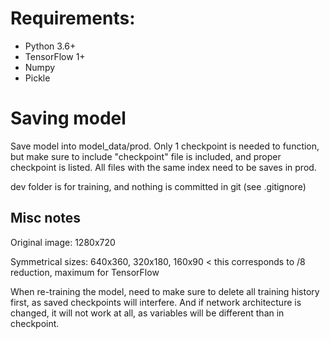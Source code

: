 Requirements:
=============

 * Python 3.6+
 * TensorFlow 1+
 * Numpy
 * Pickle

Saving model
============

Save model into model_data/prod. Only 1 checkpoint is needed to function, but make sure to include "checkpoint" file is included, and proper checkpoint is listed. All files with the same index need to be saves in prod.

dev folder is for training, and nothing is committed in git (see .gitignore)

Misc notes
----------

Original image: 1280x720

Symmetrical sizes: 640x360, 320x180, 160x90 < this corresponds to /8 reduction, maximum for TensorFlow

When re-training the model, need to make sure to delete all training history first, as saved checkpoints will interfere.
And if network architecture is changed, it will not work at all, as variables will be different than in checkpoint.

